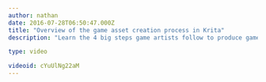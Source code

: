 ```yaml
---
author: nathan
date: 2016-07-28T06:50:47.000Z
title: "Overview of the game asset creation process in Krita"
description: "Learn the 4 big steps game artists follow to produce game assets!"

type: video

videoid: cYuUlNg22aM
---
```


